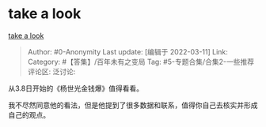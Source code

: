 # take a look
[take a look](https://zhuanlan.zhihu.com/p/479537304)

> Author: #0-Anonymity
> Last update: [编辑于 2022-03-11]
> Link:
> Category: #【答集】/百年未有之变局
> Tag: #5-专题合集/合集2-一些推荐
> 评论区:
> 泛讨论:

从3.8日开始的《杨世光金钱爆》值得看看。

我不尽然同意他的看法，但是他提到了很多数据和联系，值得你自己去核实并形成自己的观点。
